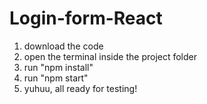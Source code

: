 # Login-form-React

1. download the code
2. open the terminal inside the project folder
3. run "npm install"
4. run "npm start"
5. yuhuu, all ready for testing!
